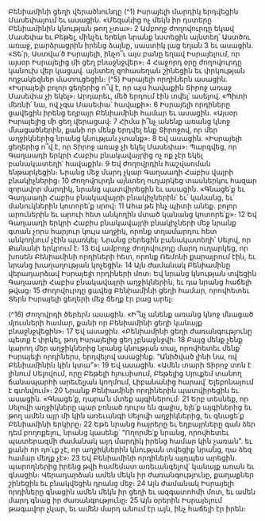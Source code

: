 
Բենիամինի ցեղի վերածնունդը
(^1) Իսրայելի մարդիկ երդվեցին Մասեփայում եւ ասացին. «Մեզանից ոչ մեկն իր դստերը Բենիամինին կնության թող
չտա»։ 2 Ամբողջ ժողովուրդը եկավ Մասեփա եւ Բեթել, մինչեւ երեկո նրանք նստեցին այնտեղ՝ Աստծու առաջ,
բարձրացրին իրենց ձայնը, սաստիկ լաց եղան 3 եւ ասացին. «Տե՛ր, Աստվա՛ծ Իսրայելի, ինչո՞ւ այս բանը եղավ Իսրայելում,
որ այսօր Իսրայելից մի ցեղ բնաջնջվեր»։ 4 Հաջորդ օրը ժողովուրդը կանուխ վեր կացավ. այնտեղ զոհասեղան շինեցին
եւ փրկության ողջակեզներ մատուցեցին։
(^5) Իսրայելի որդիներն ասացին. «Իսրայելի բոլոր ցեղերից ո՞վ է, որ այս հավաքին Տիրոջ առաջ Մասեփա չի եկել»։
Արդարեւ, մեծ երդում էին տվել՝ ասելով. «Պիտի մեռնի՛ նա, ով չգա Մասեփա՝ հավաքի»։ 6 Իսրայելի որդիները ցավեցին
իրենց եղբայր Բենիամինի համար եւ ասացին. «Այսօր Իսրայելից մի ցեղ վերացավ։ 7 Հիմա ի՞նչ անենք առանց կնոջ
մնացածներին, քանի որ մենք երդվել ենք Տիրոջով, որ մեր աղջիկներից նրանց կնության չտանք»։ 8 Եվ ասացին.
«Իսրայելի ցեղերից ո՞վ է, որ Տիրոջ առաջ չի եկել Մասեփա»։ Պարզվեց, որ Գաղաադի երկրի Հաբիս բնակավայրից ոչ
ոք չէր եկել բանակատեղի՝ հավաքին։ 9 Եվ ժողովրդին հաշվառման ենթարկեցին։ Նրանց մեջ մարդ չկար Գաղաադի
Հաբիս վայրի բնակիչներից։ 10 Ժողովուրդն այնտեղ ուղարկեց տասներկու հազար զորավոր մարդիկ, նրանց
պատվիրեցին եւ ասացին. «Գնացե՛ք եւ Գաղաադի Հաբիս բնակավայրի բնակիչներին՝ եւ՛ կանանց, եւ՛ մանուկներին
կոտորե՛ք սրով։ 11 Ահա թե ինչ պիտի անեք. բոլոր արուներին եւ արուի հետ անկողին մտած կանանց կոտորե՛ք»։ 12 Եվ
Գաղաադի երկրի Հաբիս բնակավայրի բնակիչների մեջ նրանք գտան չորս հարյուր կույս աղջիկ, որոնք տղամարդու հետ
անկողնում չէին պառկել։ Նրանց բերեցին բանակատեղի՝ Սելով, որ Քանանի երկրում է։ 13 Եվ ամբողջ ժողովուրդը մարդ
ուղարկեց, որ խոսեն Բենիամինի որդիների հետ, որոնք Ռեմոնի քարայրում էին, եւ նրանց խաղաղության կոչեցին։ 14 Այն
ժամանակ Բենիամինը վերադարձավ Իսրայելի որդիների մոտ։ Եվ նրանց կնության տվեցին Գաղաադի Հաբիս
բնակավայրի աղջիկներին, եւ դա նրանց հաճելի թվաց։ 15 Ժողովուրդը ցավեց Բենիամինի ցեղի համար, որովհետեւ Տերն
Իսրայելի ցեղերի մեջ ճեղք էր բաց արել։


(^16) Ժողովրդի ծերերն ասացին. «Ի՞նչ անենք առանց կնոջ մնացած մյուսների համար, քանի որ Բենիամինի ցեղի
կանայք բնաջնջվեցին»։ 17 Եվ ասացին. «Բենիամինի ցեղի ժառանգությունը պետք է փրկել, թող Իսրայելից ցեղ
չբնաջնջվի։ 18 Բայց մենք չենք կարող մեր աղջիկներից նրանց կնության տալ, որովհետեւ մենք՝ Իսրայելի որդիներս,
երդվելով ասացինք. “Անիծված լինի նա, ով Բենիամինին կին կտա”»։ 19 Եվ ասացին. «Ամեն տարի Տիրոջ տոն է լինում
Սելովում, որը Բեթելի հյուսիսում, Բեթելից Սյուքեմ տանող ճանապարհի արեւելյան կողմում, Լիբանանից հարավ՝
Ելեբոնայում է գտնվում»։ 20 Նրանք Բենիամինի որդիներին պատվիրեցին եւ ասացին. «Գնացե՛ք, դարա՛ն մտեք
այգիներում։ 21 Երբ տեսնեք, որ Սելովի աղջիկները պար բռնած դուրս են գալիս, ելե՛ք այգիներից եւ թող ամեն այր մի կին
առեւանգի Սելովի աղջիկներից, եւ գնացե՛ք Բենիամինի երկիրը։ 22 Եթե նրանց հայրերը եւ եղբայրները գան ձեր դեմ
բողոքելու, նրանց կասենք՝ “Ողորմե՛ք նրանց, որովհետեւ պատերազմի ժամանակ այդ մարդիկ իրենց համար կին
չառան”. եւ քանի որ դո՛ւք չէ, որ աղջիկներին կնության տվեցիք նրանց, դա ձեզ համար մեղք չէ»։ 23 Եվ Բենիամինի
որդիներն այդպես արեցին. պարողներից իրենց թվի համեմատ առեւանգելով՝ կանայք առան եւ գնացին։ Վերադարձան
ամեն մեկն իր ժառանգությունը, քաղաքներ շինեցին եւ բնակվեցին դրանց մեջ։ 24 Այն ժամանակ Իսրայելի որդիները
գնացին ամեն մեկն իր ցեղի եւ ազգատոհմի մոտ, եւ ամեն մարդ գնաց իր ժառանգությունը։ 25 Այն օրերին Իսրայելում
թագավոր չկար, եւ ամեն մարդ անում էր այն, ինչ հաճելի էր իրեն։
